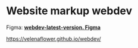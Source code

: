 # Website markup webdev   

Figma: **[webdev-latest-version. Figma](https://www.figma.com/file/2Zev0HVCKABbZoAsuWTdcD/webdev_newVersion-18.09?node-id=1%3A5)**  

https://velenaflower.github.io/webdev/
